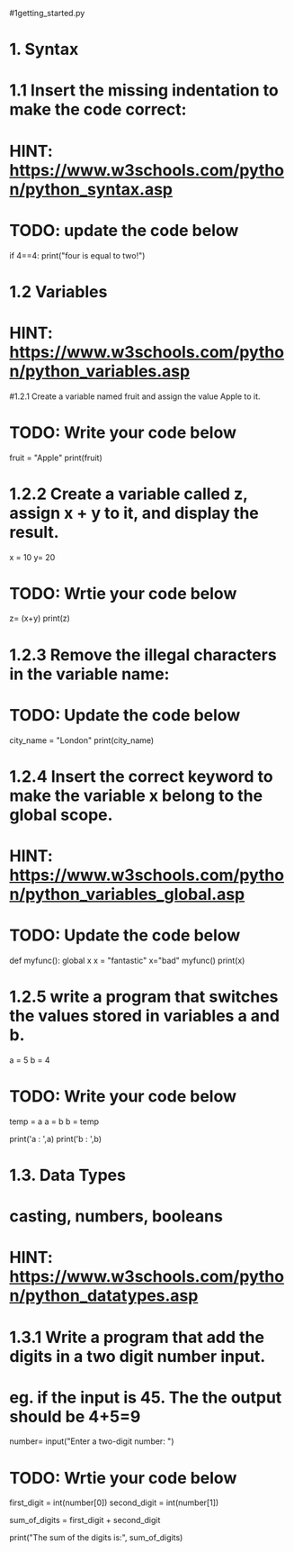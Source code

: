 #1getting_started.py

# 1. Syntax

# 1.1 Insert the missing indentation to make the code correct:
# HINT: https://www.w3schools.com/python/python_syntax.asp

# TODO: update the code below
if 4==4:
  print("four is equal to two!")



# 1.2 Variables
# HINT: https://www.w3schools.com/python/python_variables.asp

#1.2.1 Create a variable named fruit and assign the value Apple to it.
# TODO: Write your code below
fruit = "Apple"
print(fruit)

# 1.2.2 Create a variable called z, assign x + y to it, and display the result.

x = 10
y= 20

# TODO: Wrtie your code below
z= (x+y)
print(z)


# 1.2.3 Remove the illegal characters in the variable name:

# TODO: Update the code below
city_name = "London"
print(city_name)

# 1.2.4 Insert the correct keyword to make the variable x belong to the global scope.
# HINT: https://www.w3schools.com/python/python_variables_global.asp

# TODO: Update the code below
def myfunc():
  global x
  x = "fantastic"
x="bad"
myfunc()
print(x)



# 1.2.5 write a program that switches the values stored in variables a and b.

a = 5
b = 4

# TODO: Write your code below

temp = a
a = b
b = temp

print('a : ',a)
print('b : ',b)



# 1.3. Data Types
# casting, numbers, booleans
# HINT: https://www.w3schools.com/python/python_datatypes.asp

# 1.3.1 Write a program that add the digits in a two digit number input.
# eg. if the input is 45. The the output should be 4+5=9

number= input("Enter a two-digit number: ")

# TODO: Wrtie your code below
first_digit = int(number[0])
second_digit = int(number[1])


sum_of_digits = first_digit + second_digit


print("The sum of the digits is:", sum_of_digits)


